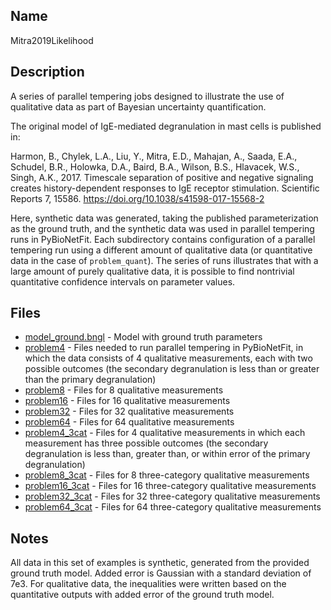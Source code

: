 ## Name
Mitra2019Likelihood

## Description
A series of parallel tempering jobs designed to illustrate the use of qualitative data as part of Bayesian uncertainty quantification.

The original model of IgE-mediated degranulation in mast cells is published in:

Harmon, B., Chylek, L.A., Liu, Y., Mitra, E.D., Mahajan, A., Saada, E.A., Schudel, B.R., Holowka, D.A., Baird, B.A., Wilson, B.S., Hlavacek, W.S., Singh, A.K., 2017. Timescale separation of positive and negative signaling creates history-dependent responses to IgE receptor stimulation. Scientific Reports 7, 15586. https://doi.org/10.1038/s41598-017-15568-2

Here, synthetic data was generated, taking the published parameterization as the ground truth, and the synthetic data was used in parallel tempering runs in PyBioNetFit. Each subdirectory contains configuration of a parallel tempering run using a different amount of qualitative data (or quantitative data in the case of ``problem_quant``). The series of runs illustrates that with a large amount of purely qualitative data, it is possible to find nontrivial quantitative confidence intervals on parameter values. 

## Files
* [model_ground.bngl](model_ground.bngl) - Model with ground truth parameters
* [problem4](problem4) - Files needed to run parallel tempering in PyBioNetFit, in which the data consists of 4 qualitative measurements, each with two possible outcomes (the secondary degranulation is less than or greater than the primary degranulation)
* [problem8](problem8) - Files for 8 qualitative measurements
* [problem16](problem16) - Files for 16 qualitative measurements
* [problem32](problem32) - Files for 32 qualitative measurements
* [problem64](problem64) - Files for 64 qualitative measurements
* [problem4_3cat](problem4_3cat) - Files for 4 qualitative measurements in which each measurement has three possible outcomes (the secondary degranulation is less than, greater than, or within error of the primary degranulation)
* [problem8_3cat](problem8_3cat) - Files for 8 three-category qualitative measurements
* [problem16_3cat](problem16_3cat) - Files for 16 three-category qualitative measurements
* [problem32_3cat](problem32_3cat) - Files for 32 three-category qualitative measurements
* [problem64_3cat](problem64_3cat) - Files for 64 three-category qualitative measurements


## Notes

All data in this set of examples is synthetic, generated from the provided ground truth model. Added error is Gaussian with a standard deviation of 7e3. For qualitative data, the inequalities were written based on the quantitative outputs with added error of the ground truth model.
